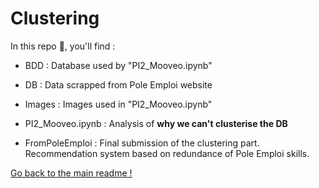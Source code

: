 # Clustering

In this repo 📁, you'll find :

- BDD : Database used by "PI2_Mooveo.ipynb"
- DB : Data scrapped from Pole Emploi website
- Images : Images used in "PI2_Mooveo.ipynb"

- PI2_Mooveo.ipynb : Analysis of **why we can't clusterise the DB**
- FromPoleEmploi : Final submission of the clustering part. Recommendation system based on redundance of Pole Emploi skills. 

[Go back to the main readme !](../readme.md) 